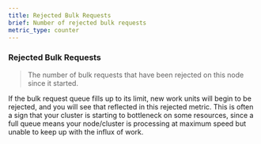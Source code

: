 ```yaml
---
title: Rejected Bulk Requests
brief: Number of rejected bulk requests
metric_type: counter
---
```

### Rejected Bulk Requests

> The number of bulk requests that have been rejected on this node since it started.

If the bulk request queue fills up to its limit, new work units will begin to be rejected, and you will see that reflected in this rejected metric. This is often a sign that your cluster is starting to bottleneck on some resources, since a full queue means your node/cluster is processing at maximum speed but unable to keep up with the influx of work.
